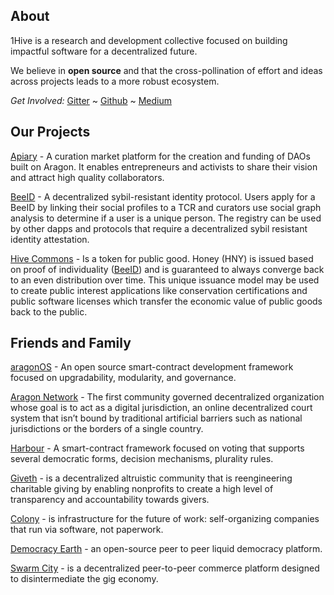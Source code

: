 ## About
1Hive is a research and development collective focused on building impactful software for a decentralized future.

We believe in **open source** and that the cross-pollination of effort and ideas across projects leads to a more robust ecosystem.

*Get Involved:* [Gitter](https://gitter.im/1Hive) ~ [Github](https://github.com/1Hive) ~ [Medium](https://medium.com/hive-commons)

## Our Projects
[Apiary](https://github.com/1Hive/Apiary) - A curation market platform for the creation and funding of DAOs built on Aragon. It enables entrepreneurs and activists to share their vision and attract high quality collaborators.

[BeeID](https://github.com/1Hive/BeeID) - A decentralized sybil-resistant identity protocol. Users apply for a BeeID by linking their social profiles to a TCR and curators use social graph analysis to determine if a user is a unique person. The registry can be used by other dapps and protocols that require a decentralized sybil resistant identity attestation.

[Hive Commons](https://github.com/1Hive/Hive-Commons) - Is a token for public good. Honey (HNY) is issued based on proof of individuality ([BeeID](https://github.com/1Hive/BeeID)) and is guaranteed to always converge back to an even distribution over time. This unique issuance model may be used to create public interest applications like conservation certifications and public software licenses which transfer the economic value of public goods back to the public.

## Friends and Family
[aragonOS](https://wiki.aragon.one/documentation/aragonOS/) - An open source smart-contract development framework focused on upgradability, modularity, and governance.

[Aragon Network](https://aragon.one/network/) - The first community governed decentralized organization whose goal is to act as a digital jurisdiction, an online decentralized court system that isn’t bound by traditional artificial barriers such as national jurisdictions or the borders of a single country.

[Harbour](https://www.harbourproject.io) - A smart-contract framework focused on voting that supports several democratic forms, decision mechanisms, plurality rules.

[Giveth](https://giveth.io) - is a decentralized altruistic community that is reengineering charitable giving by enabling nonprofits to create a high level of transparency and accountability towards givers.

[Colony](https://colony.io) - is infrastructure for the future of work: self-organizing companies that run via software, not paperwork.

[Democracy Earth](https://www.democracy.earth) - an open-source peer to peer liquid democracy platform.

[Swarm City](https://swarm.city) - is a decentralized peer-to-peer commerce platform designed to disintermediate the gig economy.
